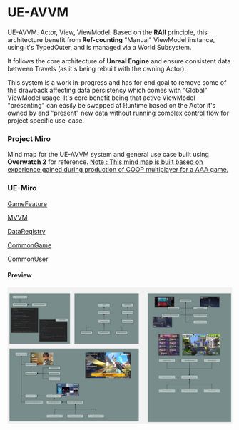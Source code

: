 # UE-AVVM

UE-AVVM. Actor, View, ViewModel. Based on the **RAII** principle, this architecture benefit from **Ref-counting** "Manual" ViewModel instance, using it's TypedOuter<Actor>, and is managed via a World Subsystem.

It follows the core architecture of **Unreal Engine** and ensure consistent data between Travels (as it's being rebuilt with the owning Actor).

This system is a work in-progress and has for end goal to remove some of the drawback affecting data persistency which comes with "Global" ViewModel usage. It's core benefit being that active ViewModel "presenting" can easily
be swapped at Runtime based on the Actor it's owned by and "present" new data without running complex control flow for project specific use-case.

### Project Miro

Mind map for the UE-AVVM system and general use case built using **Overwatch 2** for reference. [Note : This mind map is built based on experience gained during production of COOP multiplayer for a AAA game.](https://miro.com/welcomeonboard/bmZmV0ZtQko0Q1U1Y1BjcUdlOEVubkNaWlY5Ulo1Zm44dURNbTI2YlJ2ZFhSNkRZVFNSMVROVzQ3MXpKZ0V0NlMyb1VVY3d1bENxeTFhS2VZcG44L3BrK1c4REtRNkJ4MGhJYjlidlhDdVZKMVZTcVhYck1zcHFVd0t5aGxQK0JyVmtkMG5hNDA3dVlncnBvRVB2ZXBnPT0hdjE=?share_link_id=554815863683)

### UE-Miro

[GameFeature](https://miro.com/app/board/uXjVI9C3ofk=/?share_link_id=470254566267)

[MVVM](https://miro.com/app/board/uXjVI8PJltw=/?share_link_id=952318299614)

[DataRegistry](https://miro.com/app/board/uXjVI8q9jKI=/)

[CommonGame](https://miro.com/app/board/uXjVI8F91lE=/?share_link_id=765292763899)

[CommonUser](https://miro.com/app/board/uXjVI8F9wkE=/?share_link_id=331050441984)

#### Preview

![Mindmap](https://github.com/guyllaumedemers/UE-AVVM/blob/master/Content/gitRes/MindmapPreview.jpg)

